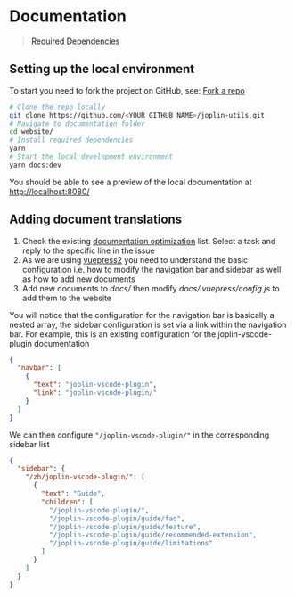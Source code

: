 # Documentation

> [Required Dependencies](./require.md)

## Setting up the local environment

To start you need to fork the project on GitHub, see: [Fork a repo](https://docs.github.com/en/github/getting-started-with-github/quickstart/fork-a-repo)

```sh
# Clone the repo locally
git clone https://github.com/<YOUR GITHUB NAME>/joplin-utils.git
# Navigate to documentation folder
cd website/
# Install required dependencies
yarn
# Start the local development environment
yarn docs:dev
```

You should be able to see a preview of the local documentation at <http://localhost:8080/>

## Adding document translations

1. Check the existing [documentation optimization](https://github.com/rxliuli/joplin-utils/issues/9 ) list. Select a task and reply to the specific line in the issue
2. As we are using [vuepress2](https://v2.vuepress.vuejs.org/) you need to understand the basic configuration i.e. how to modify the navigation bar and sidebar as well as how to add new documents
3. Add new documents to _docs/_ then modify _docs/.vuepress/config.js_ to add them to the website

You will notice that the configuration for the navigation bar is basically a nested array, the sidebar configuration is set via a link within the navigation bar.
For example, this is an existing configuration for the joplin-vscode-plugin documentation

```json
{
  "navbar": [
    {
      "text": "joplin-vscode-plugin",
      "link": "joplin-vscode-plugin/"
    }
  ]
}
```

We can then configure `"/joplin-vscode-plugin/"` in the corresponding sidebar list

```json
{
  "sidebar": {
    "/zh/joplin-vscode-plugin/": [
      {
        "text": "Guide",
        "children": [
          "/joplin-vscode-plugin/",
          "/joplin-vscode-plugin/guide/faq",
          "/joplin-vscode-plugin/guide/feature",
          "/joplin-vscode-plugin/guide/recommended-extension",
          "/joplin-vscode-plugin/guide/limitations"
        ]
      }
    ]
  }
}
```
